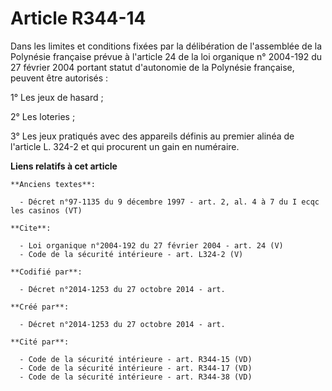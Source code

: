 # Article R344-14

Dans les limites et conditions fixées par la délibération de l'assemblée de la Polynésie française prévue à l'article 24 de
la loi organique n° 2004-192 du 27 février 2004 portant statut d'autonomie de la Polynésie française, peuvent être
autorisés : 

1° Les jeux de hasard ; 

2° Les loteries ; 

3° Les jeux pratiqués avec des appareils définis au premier alinéa de l'article L. 324-2 et qui procurent un gain en
numéraire.

**Liens relatifs à cet article**

	**Anciens textes**:

	  - Décret n°97-1135 du 9 décembre 1997 - art. 2, al. 4 à 7 du I ecqc les casinos (VT)

	**Cite**:

	  - Loi organique n°2004-192 du 27 février 2004 - art. 24 (V)
	  - Code de la sécurité intérieure - art. L324-2 (V)

	**Codifié par**:

	  - Décret n°2014-1253 du 27 octobre 2014 - art.

	**Créé par**:

	  - Décret n°2014-1253 du 27 octobre 2014 - art.

	**Cité par**:

	  - Code de la sécurité intérieure - art. R344-15 (VD)
	  - Code de la sécurité intérieure - art. R344-17 (VD)
	  - Code de la sécurité intérieure - art. R344-38 (VD)
